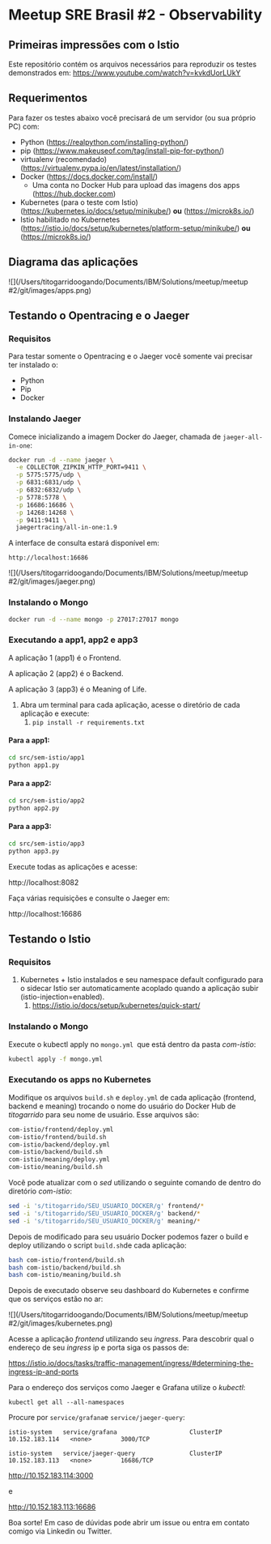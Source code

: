 # Meetup SRE Brasil #2 - Observability

## Primeiras impressões com o Istio

Este repositório contém os arquivos necessários para reproduzir os testes demonstrados em: https://www.youtube.com/watch?v=kvkdUorLUkY



## Requerimentos

Para fazer os testes abaixo você precisará de um servidor (ou sua próprio PC) com:

* Python (https://realpython.com/installing-python/)
* pip (https://www.makeuseof.com/tag/install-pip-for-python/)
* virtualenv (recomendado) (https://virtualenv.pypa.io/en/latest/installation/)
* Docker (https://docs.docker.com/install/)
  * Uma conta no Docker Hub para upload das imagens dos apps (https://hub.docker.com)
* Kubernetes (para o teste com Istio) (https://kubernetes.io/docs/setup/minikube/) **ou** (https://microk8s.io/)
* Istio habilitado no Kubernetes (https://istio.io/docs/setup/kubernetes/platform-setup/minikube/) **ou**  (https://microk8s.io/)



## Diagrama das aplicações

![](/Users/titogarridoogando/Documents/IBM/Solutions/meetup/meetup #2/git/images/apps.png)

## Testando o Opentracing e o Jaeger

### Requisitos

Para testar somente o Opentracing e o Jaeger você somente vai precisar ter instalado o:

* Python
* Pip
* Docker

### Instalando Jaeger

Comece inicializando a imagem Docker do Jaeger, chamada de `jaeger-all-in-one`:

```bash
docker run -d --name jaeger \
  -e COLLECTOR_ZIPKIN_HTTP_PORT=9411 \
  -p 5775:5775/udp \
  -p 6831:6831/udp \
  -p 6832:6832/udp \
  -p 5778:5778 \
  -p 16686:16686 \
  -p 14268:14268 \
  -p 9411:9411 \
  jaegertracing/all-in-one:1.9
```

A interface de consulta estará disponível em:

```
http://localhost:16686
```

![](/Users/titogarridoogando/Documents/IBM/Solutions/meetup/meetup #2/git/images/jaeger.png)



### Instalando o Mongo

```bash
docker run -d --name mongo -p 27017:27017 mongo
```

### Executando a app1, app2 e app3

A aplicação 1 (app1) é o Frontend. 

A aplicação 2 (app2) é o Backend. 

A aplicação 3 (app3) é o Meaning of Life.

1. Abra um terminal para cada aplicação, acesse o diretório de cada aplicação e execute:
   1. ```pip install -r requirements.txt```

#### Para a app1:

```bash
cd src/sem-istio/app1
python app1.py
```



#### Para a app2:

```bash
cd src/sem-istio/app2
python app2.py
```

#### Para a app3:

```bash
cd src/sem-istio/app3
python app3.py
```

Execute todas as aplicações e acesse:

http://localhost:8082

Faça várias requisições e consulte o Jaeger em:

http://localhost:16686

## Testando o Istio

### Requisitos

1. Kubernetes + Istio instalados e seu namespace default configurado para o sidecar Istio ser automaticamente acoplado quando a aplicação subir (istio-injection=enabled).
   1. https://istio.io/docs/setup/kubernetes/quick-start/

### Instalando o Mongo

Execute o kubectl apply no `mongo.yml `que está dentro da pasta *com-istio*:

```bash
kubectl apply -f mongo.yml
```

### Executando os apps no Kubernetes

Modifique os arquivos `build.sh` e `deploy.yml` de cada aplicação (frontend, backend e meaning) trocando o nome do usuário do Docker Hub de *titogarrido* para seu nome de usuário. Esse arquivos são:

```bash
com-istio/frontend/deploy.yml
com-istio/frontend/build.sh
com-istio/backend/deploy.yml
com-istio/backend/build.sh
com-istio/meaning/deploy.yml
com-istio/meaning/build.sh
```

Você pode atualizar com o *sed* utilizando o seguinte comando de dentro do diretório *com-istio*:

```bash
sed -i 's/titogarrido/SEU_USUARIO_DOCKER/g' frontend/*
sed -i 's/titogarrido/SEU_USUARIO_DOCKER/g' backend/*
sed -i 's/titogarrido/SEU_USUARIO_DOCKER/g' meaning/*
```

Depois de modificado para seu usuário Docker podemos fazer o build e deploy utilizando o script `build.sh`de cada aplicação:

```bash
bash com-istio/frontend/build.sh
bash com-istio/backend/build.sh
bash com-istio/meaning/build.sh
```

Depois de executado observe seu dashboard do Kubernetes e confirme que os serviços estão no ar:

![](/Users/titogarridoogando/Documents/IBM/Solutions/meetup/meetup #2/git/images/kubernetes.png)

Acesse a aplicação *frontend* utilizando seu *ingress*. Para descobrir qual o endereço de seu *ingress* ip e porta siga os passos de:

https://istio.io/docs/tasks/traffic-management/ingress/#determining-the-ingress-ip-and-ports



Para o endereço dos serviços como Jaeger e Grafana utilize o *kubectl*:

`kubectl get all --all-namespaces`

Procure por `service/grafana`e `service/jaeger-query`:

`istio-system   service/grafana                    ClusterIP      10.152.183.114   <none>        3000/TCP`

`istio-system   service/jaeger-query               ClusterIP      10.152.183.113   <none>        16686/TCP`

http://10.152.183.114:3000

e

http://10.152.183.113:16686



Boa sorte! Em caso de dúvidas pode abrir um issue ou entra em contato comigo via Linkedin ou Twitter.